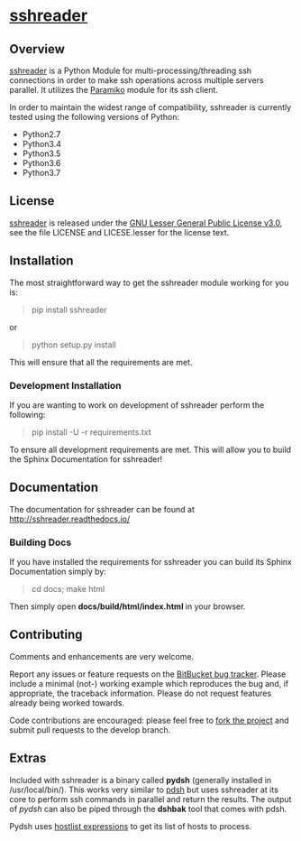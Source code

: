 # [sshreader][]

## Overview

[sshreader][] is a Python Module for multi-processing/threading ssh connections in order to make ssh operations
across multiple servers parallel.  It utilizes the [Paramiko](http://www.paramiko.org/) module for its ssh client.

In order to maintain the widest range of compatibility, sshreader is currently tested using the following versions of
Python:

* Python2.7
* Python3.4
* Python3.5
* Python3.6
* Python3.7

## License

[sshreader][] is released under the [GNU Lesser General Public License v3.0][],
see the file LICENSE and LICESE.lesser for the license text.

## Installation

The most straightforward way to get the sshreader module working for you is:

> pip install sshreader

or

> python setup.py install

This will ensure that all the requirements are met.

### Development Installation

If you are wanting to work on development of sshreader perform the following:

> pip install -U -r requirements.txt

To ensure all development requirements are met. This will allow you to build the Sphinx Documentation for sshreader!

## Documentation

The documentation for sshreader can be found at http://sshreader.readthedocs.io/

### Building Docs

If you have installed the requirements for sshreader you can build its Sphinx Documentation simply by:

> cd docs;
> make html

Then simply open **docs/build/html/index.html** in your browser.

## Contributing

Comments and enhancements are very welcome.

Report any issues or feature requests on the [BitBucket bug
tracker](https://bitbucket.org/isaiah1112/sshreader/issues?status=new&status=open). Please include a minimal
(not-) working example which reproduces the bug and, if appropriate, the
 traceback information.  Please do not request features already being worked
towards.

Code contributions are encouraged: please feel free to [fork the
project](https://bitbucket.org/isaiah1112/sshreader) and submit pull requests to the develop branch.

## Extras

Included with sshreader is a binary called **pydsh** (generally installed in /usr/local/bin/).  This works very similar to
[pdsh](https://computing.llnl.gov/linux/pdsh.html) but uses sshreader at its core to perform ssh commands in parallel
and return the results.  The output of *pydsh* can also be piped through the **dshbak** tool that comes with pdsh.

Pydsh uses [hostlist expressions](https://www.nsc.liu.se/~kent/python-hostlist/) to get its list of hosts
to process.


[GNU Lesser General Public License v3.0]: http://choosealicense.com/licenses/lgpl-3.0/ "LGPL v3"

[sshreader]: https://bitbucket.org/isaiah1112/sshreader "sshreader Module"
